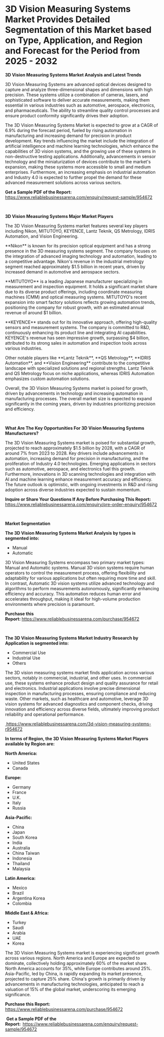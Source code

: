 <p><h1>3D Vision Measuring Systems Market Provides Detailed Segmentation of this Market based on Type, Application, and Region and Forecast for the Period from 2025 - 2032</h1></p><p><strong>3D Vision Measuring Systems Market Analysis and Latest Trends</strong></p>
<p><p>3D Vision Measuring Systems are advanced optical devices designed to capture and analyze three-dimensional shapes and dimensions with high precision. These systems utilize a combination of cameras, lasers, and sophisticated software to deliver accurate measurements, making them essential in various industries such as automotive, aerospace, electronics, and pharmaceuticals. The ability to streamline quality control processes and ensure product conformity significantly drives their adoption.</p><p>The 3D Vision Measuring Systems Market is expected to grow at a CAGR of 6.9% during the forecast period, fueled by rising automation in manufacturing and increasing demand for precision in product development. Key trends influencing the market include the integration of artificial intelligence and machine learning technologies, which enhance the capabilities of 3D vision systems, and the growing use of these systems in non-destructive testing applications. Additionally, advancements in sensor technology and the miniaturization of devices contribute to the market's expansion, making these systems more accessible to small and medium enterprises. Furthermore, an increasing emphasis on industrial automation and Industry 4.0 is expected to further propel the demand for these advanced measurement solutions across various sectors.</p></p>
<p><strong>Get a Sample PDF of the Report:&nbsp;</strong> <a href="https://www.reliablebusinessarena.com/enquiry/request-sample/954672?utm_campaign=2802&utm_medium=2&utm_source=Github&utm_content=ia&utm_term=18042025&utm_id=3d-vision-measuring-systems">https://www.reliablebusinessarena.com/enquiry/request-sample/954672</a></p>
<p>&nbsp;</p>
<p><strong>3D Vision Measuring Systems Major Market Players</strong></p>
<p><p>The 3D Vision Measuring Systems market features several key players including Nikon, MITUTOYO, KEYENCE, Lantz Teknik, QS Metrology, IDRIS Automation, and Vision Engineering. </p><p>**Nikon** is known for its precision optical equipment and has a strong presence in the 3D measuring systems segment. The company focuses on the integration of advanced imaging technology and automation, leading to a competitive advantage. Nikon's revenue in the industrial metrology segment reached approximately $1.5 billion in recent years, driven by increased demand in automotive and aerospace sectors.</p><p>**MITUTOYO** is a leading Japanese manufacturer specializing in measurement and inspection equipment. It holds a significant market share due to its diverse product offerings, including coordinate measuring machines (CMM) and optical measuring systems. MITUTOYO's recent expansion into smart factory solutions reflects growing automation trends, positioning the company for robust growth, with an estimated annual revenue of around $1 billion.</p><p>**KEYENCE** stands out for its innovative approach, offering high-quality sensors and measurement systems. The company is committed to R&D, continuously enhancing its product line and integrating AI capabilities. KEYENCE's revenue has seen impressive growth, surpassing $4 billion, attributed to its strong sales in automation and inspection tools across various industries.</p><p>Other notable players like **Lantz Teknik**, **QS Metrology**, **IDRIS Automation**, and **Vision Engineering** contribute to the competitive landscape with specialized solutions and regional strengths. Lantz Teknik and QS Metrology focus on niche applications, whereas IDRIS Automation emphasizes custom automation solutions. </p><p>Overall, the 3D Vision Measuring Systems market is poised for growth, driven by advancements in technology and increasing automation in manufacturing processes. The overall market size is expected to expand significantly in the coming years, driven by industries prioritizing precision and efficiency.</p></p>
<p>&nbsp;</p>
<p><strong>What Are The Key Opportunities For 3D Vision Measuring Systems Manufacturers?</strong></p>
<p><p>The 3D Vision Measuring Systems market is poised for substantial growth, projected to reach approximately $1.5 billion by 2028, with a CAGR of around 7% from 2023 to 2028. Key drivers include advancements in automation, increasing demand for precision in manufacturing, and the proliferation of Industry 4.0 technologies. Emerging applications in sectors such as automotive, aerospace, and electronics fuel this growth. Furthermore, innovations in 3D scanning technologies and integration with AI and machine learning enhance measurement accuracy and efficiency. The future outlook is optimistic, with ongoing investments in R&D and rising adoption across diverse industries expected to sustain momentum.</p></p>
<p><strong>Inquire or Share Your Questions If Any Before Purchasing This Report:</strong> <a href="https://www.reliablebusinessarena.com/enquiry/pre-order-enquiry/954672?utm_campaign=2802&utm_medium=2&utm_source=Github&utm_content=ia&utm_term=18042025&utm_id=3d-vision-measuring-systems">https://www.reliablebusinessarena.com/enquiry/pre-order-enquiry/954672</a></p>
<p>&nbsp;</p>
<p><strong>Market Segmentation</strong></p>
<p><strong>The 3D Vision Measuring Systems Market Analysis by types is segmented into:</strong></p>
<p><ul><li>Manual</li><li>Automatic</li></ul></p>
<p><p>3D Vision Measuring Systems encompass two primary market types: Manual and Automatic systems. Manual 3D vision systems require human operators to control the measurement process, offering flexibility and adaptability for various applications but often requiring more time and skill. In contrast, Automatic 3D vision systems utilize advanced technology and algorithms to perform measurements autonomously, significantly enhancing efficiency and accuracy. This automation reduces human error and accelerates throughput, making it ideal for high-volume production environments where precision is paramount.</p></p>
<p><strong>Purchase this Report:&nbsp;</strong><a href="https://www.reliablebusinessarena.com/purchase/954672?utm_campaign=2802&utm_medium=2&utm_source=Github&utm_content=ia&utm_term=18042025&utm_id=3d-vision-measuring-systems">https://www.reliablebusinessarena.com/purchase/954672</a></p>
<p>&nbsp;</p>
<p><strong>The 3D Vision Measuring Systems Market Industry Research by Application is segmented into:</strong></p>
<p><ul><li>Commercial Use</li><li>Industrial Use</li><li>Others</li></ul></p>
<p><p>The 3D vision measuring systems market finds application across various sectors, notably in commercial, industrial, and other uses. In commercial use, these systems enhance product design and quality assurance for retail and electronics. Industrial applications involve precise dimensional inspection in manufacturing processes, ensuring compliance and reducing waste. Other markets, such as healthcare and automotive, leverage 3D vision systems for advanced diagnostics and component checks, driving innovation and efficiency across diverse fields, ultimately improving product reliability and operational performance.</p></p>
<p><a href="https://www.reliablebusinessarena.com/3d-vision-measuring-systems-r954672?utm_campaign=2802&utm_medium=2&utm_source=Github&utm_content=ia&utm_term=18042025&utm_id=3d-vision-measuring-systems">&nbsp;https://www.reliablebusinessarena.com/3d-vision-measuring-systems-r954672</a></p>
<p><strong>In terms of Region, the 3D Vision Measuring Systems Market Players available by Region are:</strong></p>
<p>
    <p> <strong> North America: </strong>
        <ul>
            <li>United States</li>
            <li>Canada</li>
        </ul>
        </p> 
    <p> <strong> Europe: </strong>
        <ul>
            <li>Germany</li>
            <li>France</li>
            <li>U.K.</li>
            <li>Italy</li>
            <li>Russia</li>
        </ul>
        </p> 
    <p> <strong> Asia-Pacific: </strong>
        <ul>
            <li>China</li>
            <li>Japan</li>
            <li>South Korea</li>
            <li>India</li>
            <li>Australia</li>
            <li>China Taiwan</li>
            <li>Indonesia</li>
            <li>Thailand</li>
            <li>Malaysia</li>
        </ul>
        </p> 
    <p> <strong> Latin America: </strong>
        <ul>
            <li>Mexico</li>
            <li>Brazil</li>
            <li>Argentina Korea</li>
            <li>Colombia</li>
        </ul>
        </p> 
    <p> <strong> Middle East & Africa: </strong>
        <ul>
            <li>Turkey</li>
            <li>Saudi</li>
            <li>Arabia</li>
            <li>UAE</li>
            <li>Korea</li>
        </ul>
    </p>
    </p>
<p><p>The 3D Vision Measuring Systems market is experiencing significant growth across various regions. North America and Europe are expected to dominate, collectively holding approximately 60% of the market share. North America accounts for 35%, while Europe contributes around 25%. Asia-Pacific, led by China, is rapidly expanding its market presence, projected to capture 25% share. China's growth is primarily driven by advancements in manufacturing technologies, anticipated to reach a valuation of 15% of the global market, underscoring its emerging significance.</p></p>
<p><strong>Purchase this Report: </strong><a href="https://www.reliablebusinessarena.com/purchase/954672?utm_campaign=2802&utm_medium=2&utm_source=Github&utm_content=ia&utm_term=18042025&utm_id=3d-vision-measuring-systems">https://www.reliablebusinessarena.com/purchase/954672</a></p>
<p>&nbsp;<strong>Get a Sample PDF of the Report:&nbsp;&nbsp;</strong><a href="https://www.reliablebusinessarena.com/enquiry/request-sample/954672?utm_campaign=2802&utm_medium=2&utm_source=Github&utm_content=ia&utm_term=18042025&utm_id=3d-vision-measuring-systems">https://www.reliablebusinessarena.com/enquiry/request-sample/954672</a></p>
<p><strong></strong></p>
<p><p></p><p></p><p></p></p>